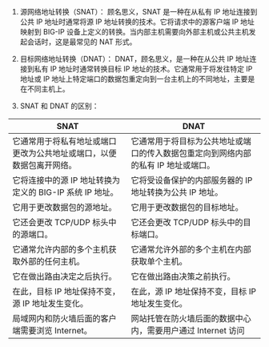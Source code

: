 1. 源网络地址转换（SNAT）：
顾名思义，SNAT 是一种在从私有 IP 地址连接到公共 IP 地址时通常将源 IP 地址转换的技术。它将请求中的源客户端 IP 地址映射到 BIG-IP 设备上定义的转换。当内部主机需要向外部主机或公共主机发起会话时，这是最常见的 NAT 形式。
2. 目标网络地址转换（DNAT）：
DNAT，顾名思义，是一种在从公共 IP 地址连接到私有 IP 地址时通常转换目标 IP 地址的技术。它通常用于将发往特定 IP 地址或 IP 地址上特定端口的数据包重定向到一台主机上的不同地址，主要是在不同主机上。

3. SNAT 和 DNAT 的区别：

| **SNAT** | **DNAT** |
| --- | --- |
| 它通常用于将私有地址或端口更改为公共地址或端口，以便数据包离开网络。 | 它通常用于将目标为公共地址或端口的传入数据包重定向到网络内部的私有 IP 地址或端口。 |
| 它将连接中的源 IP 地址转换为定义的 BIG-IP 系统 IP 地址。 | 它将受设备保护的内部服务器的 IP 地址转换为公共 IP 地址。  |
| 它用于更改数据包的源地址。   | 它用于更改数据包的目标地址。   |
| 它还会更改 TCP/UDP 标头中的源端口。   | 它还会更改 TCP/UDP 标头中的目标端口。   |
| 它通常允许内部的多个主机获取外部的任何主机。  | 它通常允许外部的多个主机在内部获取单个主机。   |
| 它在做出路由决定之后执行。   | 它在做出路由决策之前执行。   |
| 在此，目标 IP 地址保持不变，源 IP 地址发生变化。   | 在此，源 IP 地址保持不变，目标 IP 地址发生变化。  |
| 局域网内和防火墙后面的客户端需要浏览 Internet。 | 网站托管在防火墙后面的数据中心内，需要用户通过 Internet 访问 |

